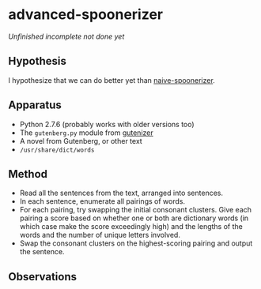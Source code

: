 advanced-spoonerizer
====================

_Unfinished incomplete not done yet_

Hypothesis
----------

I hypothesize that we can do better yet than
[naive-spoonerizer](../naive-spoonerizer/).

Apparatus
---------

*   Python 2.7.6 (probably works with older versions too)
*   The `gutenberg.py` module from [gutenizer](https://github.com/okfn/gutenizer/)
*   A novel from Gutenberg, or other text
*   `/usr/share/dict/words`

Method
------

*   Read all the sentences from the text, arranged into sentences.
*   In each sentence, enumerate all pairings of words.
*   For each pairing, try swapping the initial consonant clusters.
    Give each pairing a score based on whether one or both are dictionary
    words (in which case make the score exceedingly high) and the lengths
    of the words and the number of unique letters involved.
*   Swap the consonant clusters on the highest-scoring pairing and output
    the sentence.

Observations
------------

